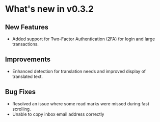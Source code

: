 # What's new in v0.3.2

## New Features

- Added support for Two-Factor Authentication (2FA) for login and large transactions.

## Improvements

- Enhanced detection for translation needs and improved display of translated text.

## Bug Fixes

- Resolved an issue where some read marks were missed during fast scrolling.
- Unable to copy inbox email address correctly
